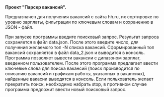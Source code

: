**Проект "Парсер вакансий".**


Предназначен для получения вакансий с сайта hh.ru, их сортировке по уровню зарплаты, фильтрации по ключевым словам и сохранению в JSON - файл.


При запуске программы введите поисковый запрос. Результат запроса сохраняется в файл data.json. После этого введите число, для получения желаемого топ -N списка вакансий. 
Сформированный топ вакансий сохраняется в файл data_2.json и выводится в консоль. Программа позволяет вывести вакансии с дипазоном зарплат, введенном пользователем.
После этого программа предлагает ввести ключевые слова для поиска вакансий (поиск производится по описанию вакансий и графикам работы, указанных в вакансиях), найденные вакасии выводятся в консоль.
Если польхователь желает прекратить поиск, необходимо набрать stop, в противном случае программа предложит ввести новый поисковый запрос.
